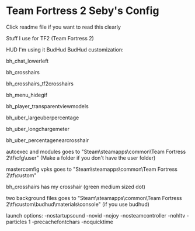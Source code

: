 # Team Fortress 2 Seby's Config
Click readme file if you want to read this clearly

Stuff I use for TF2 (Team Fortress 2)


HUD I'm using it BudHud
BudHud customization:

bh_chat_lowerleft

bh_crosshairs

bh_crosshairs_tf2crosshairs

bh_menu_hidegif

bh_player_transparentviewmodels

bh_uber_largeuberpercentage

bh_uber_longchargemeter

bh_uber_percentagenearcrosshair


autoexec and modules goes to "Steam\steamapps\common\Team Fortress 2\tf\cfg\user" (Make a folder if you don't have the user folder)

mastercomfig vpks goes to "Steam\steamapps\common\Team Fortress 2\tf\custom"

bh_crosshairs has my crosshair (green medium sized dot)

two background files goes to "Steam\steamapps\common\Team Fortress 2\tf\custom\budhud\materials\console" (if you use budhud)

launch options: -nostartupsound -novid -nojoy -nosteamcontroller -nohltv -particles 1 -precachefontchars -noquicktime
